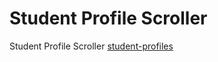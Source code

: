 # Student Profile Scroller 
Student Profile Scroller  [student-profiles](https://uni-student-profs.netlify.app/)
